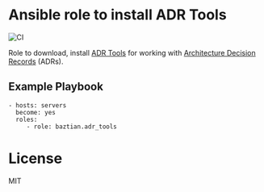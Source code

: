 # Ansible role to install ADR Tools

![CI](https://github.com/baztian/ansible-java/workflows/CI/badge.svg)

Role to download, install [ADR Tools](https://github.com/npryce/adr-tools) for working with [Architecture Decision Records](http://thinkrelevance.com/blog/2011/11/15/documenting-architecture-decisions) (ADRs).

## Example Playbook

    - hosts: servers
      become: yes
      roles:
         - role: baztian.adr_tools

# License

MIT
